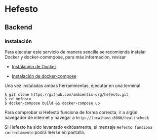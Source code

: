 # Hefesto

## Backend

### Instalación
Para ejecutar este servicio de manera sencilla se recomienda
instalar Docker y docker-commpose, para más información, revisar

 - [Instalación de Docker](https://docs.docker.com/install/)

 - [Instalación de docker-compose](https://docs.docker.com/compose/install/)

Una vez instaladas ambas herraminentas, ejecutar en una terminal

```
$ git clone https://github.com/ambientis-org/hefesto.git
$ cd hefesto
$ docker-compose build && docker-compose up
```

Para comprobar si Hefesto funciona de forma correcta, ir a algún
navegador de internet y navegar a `http://localhost:8080/healthcheck`

Si Hefesto ha sido levantado exitósamente, el mensaje `Hefesto funciona correctamente`
podrá leerse en pantalla.